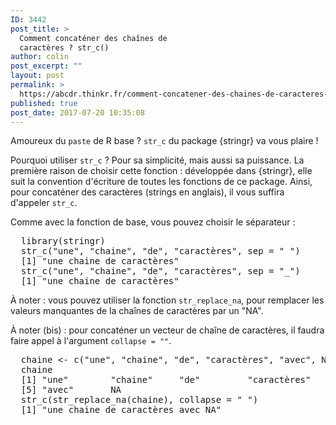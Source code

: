 ```yaml
---
ID: 3442
post_title: >
  Comment concaténer des chaînes de
  caractères ? str_c()
author: colin
post_excerpt: ""
layout: post
permalink: >
  https://abcdr.thinkr.fr/comment-concatener-des-chaines-de-caracteres-str_c/
published: true
post_date: 2017-07-20 10:35:08
---
```

<p>Amoureux du <code>paste</code> de R base ? <code>str_c</code> du package {stringr} va vous plaire !</p>
<p>Pourquoi utiliser <code>str_c</code> ? Pour sa simplicité, mais aussi sa puissance. La première raison de choisir cette fonction : développée dans {stringr}, elle suit la convention d'écriture de toutes les fonctions de ce package. Ainsi, pour concaténer des caractères (strings en anglais), il vous suffira d'appeler <code>str_c</code>.</p>
<p>Comme avec la fonction de base, vous pouvez choisir le séparateur : </p>
<p><pre>
  library(stringr)
  str_c("une", "chaine", "de", "caractères", sep = " ")
  [1] "une chaine de caractères"
  str_c("une", "chaine", "de", "caractères", sep = "_")
  [1] "une_chaine_de_caractères"
</pre></p>
<p>À noter : vous pouvez utiliser la fonction <code>str_replace_na</code>, pour remplacer les valeurs manquantes de la chaînes de caractères par un "NA".</p>
<p>À noter (bis) : pour concaténer un vecteur de chaîne de caractères, il faudra faire appel à l'argument <code>collapse = ""</code>.</p>
<p><pre>
  chaine &lt;- c(&quot;une&quot;, &quot;chaine&quot;, &quot;de&quot;, &quot;caractères&quot;, &quot;avec&quot;, NA)
  chaine
  [1] &quot;une&quot;        &quot;chaine&quot;     &quot;de&quot;         &quot;caractères&quot;
  [5] &quot;avec&quot;       NA
  str_c(str_replace_na(chaine), collapse = &quot; &quot;)
  [1] &quot;une chaine de caractères avec NA&quot;
</pre></p>
